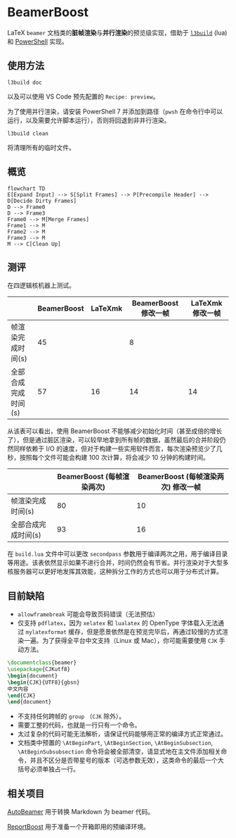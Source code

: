 # BeamerBoost

LaTeX `beamer` 文档类的**脏帧渲染**与**并行渲染**的预览级实现，借助于 [`l3build`](https://github.com/latex3/l3build) (lua) 和 [PowerShell](https://docs.microsoft.com/powershell/) 实现。

## 使用方法

```shell
l3build doc
```
以及可以使用 VS Code 预先配置的 `Recipe: preview`。

为了使用并行渲染，请安装 PowerShell 7 并添加到路径（`pwsh` 在命令行中可以运行，以及需要允许脚本运行），否则将回退到非并行渲染。

```shell
l3build clean
```
将清理所有的临时文件。

## 概览

```mermaid
flowchart TD
E[Expand Input] --> S[Split Frames] --> P[Precompile Header] --> D[Decide Dirty Frames]
D --> Frame0
D --> Frame3
Frame0 --> M[Merge Frames]
Frame1 --> M
Frame2 --> M
Frame3 --> M
M --> C[Clean Up]
```


## 测评

在四逻辑核机器上测试。

|| BeamerBoost | LaTeXmk | BeamerBoost 修改一帧 | LaTeXmk 修改一帧 |
|---|---|---|---|---|
|帧渲染完成时间(s)| 45 | | 8 | |
|全部合成完成时间(s)| 57 | 16 | 14 | 14 |

从该表可以看出，使用 BeamerBoost 不能够减少初始化时间（甚至成倍的增长了），但是通过脏区渲染，可以较早地拿到所有帧的数据，虽然最后的合并阶段仍然同样依赖于 I/O 的速度，但对于构建一些实用软件而言，每次渲染预览少了几秒，按照每个文件可能会构建 100 次计算，将会减少 10 分钟的构建时间。

| | BeamerBoost (每帧渲染两次) | BeamerBoost (每帧渲染两次) 修改一帧 |
|---|---|---|
|帧渲染完成时间(s)| 80 | 10 |
|全部合成完成时间(s)| 93 | 16 |

在 `build.lua` 文件中可以更改 `secondpass` 参数用于编译两次之用，用于编译目录等用途。该表依然显示如果不进行合并，时间仍然会有节省。并行渲染对于大型多核服务器可以更好地发挥其效能，这种拆分工作的方式也可以用于分布式计算。

## 目前缺陷

- `allowframebreak` 可能会导致页码错误（无法预估）
- 仅支持 `pdflatex`，因为 `xelatex` 和 `lualatex` 的 OpenType 字体载入无法通过 `mylatexformat` 缓存，但是愿景依然是在预览完毕后，再通过较慢的方式渲染一遍。为了获得全平台中文支持（Linux 或 Mac），你可能需要使用 `CJK` 手动方法。
```latex
\documentclass{beamer}
\usepackage{CJKutf8}
\begin{document}
\begin{CJK}{UTF8}{gbsn}
中文内容
\end{CJK}
\end{document}
```
- 不支持任何跨帧的 `group` （`CJK` 除外）。
- 需要工整的代码，也就是一行只有一个命令。
- 太过复杂的代码可能无法解析，请保证代码能够用正常的编译方式正常通过。
- 文档类中预置的 `\AtBeginPart`, `\AtBeginSection`, `\AtBeginSubsection`, `\AtBeginSubsubsection` 命令将会被全部清空，请显式地在主文件添加相关命令，并且不区分是否带星号的版本（可选参数无效），这类命令的最后一个大括号必须单独占一行。

## 相关项目

[AutoBeamer](https://github.com/LogCreative/AutoBeamer) 用于转换 Markdown 为 beamer 代码。

[ReportBoost](https://github.com/LogCreative/ReportBoost) 用于准备一个开箱即用的预编译环境。
